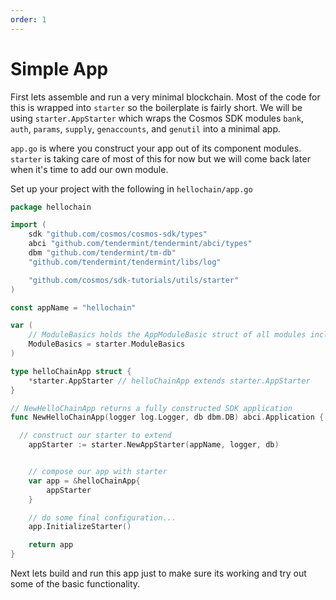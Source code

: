 ```yaml
---
order: 1
---
```


# Simple App

First lets assemble and run a very minimal blockchain. Most of the code for
this is wrapped into `starter` so the boilerplate is fairly short. We will be
using `starter.AppStarter` which wraps the Cosmos SDK modules `bank`, `auth`,
`params`, `supply`, `genaccounts`, and `genutil` into a minimal app.

`app.go` is where you construct your app out of its component modules.
`starter` is taking care of most of this for now but we will come back later
when it's time to add our own module.

Set up your project with the following in `hellochain/app.go`

```go
package hellochain

import (
	sdk "github.com/cosmos/cosmos-sdk/types"
	abci "github.com/tendermint/tendermint/abci/types"
	dbm "github.com/tendermint/tm-db"
	"github.com/tendermint/tendermint/libs/log"

	"github.com/cosmos/sdk-tutorials/utils/starter"
)

const appName = "hellochain"

var (
	// ModuleBasics holds the AppModuleBasic struct of all modules included in the app
	ModuleBasics = starter.ModuleBasics
)

type helloChainApp struct {
	*starter.AppStarter // helloChainApp extends starter.AppStarter
}

// NewHelloChainApp returns a fully constructed SDK application
func NewHelloChainApp(logger log.Logger, db dbm.DB) abci.Application {

  // construct our starter to extend
	appStarter := starter.NewAppStarter(appName, logger, db)


	// compose our app with starter
	var app = &helloChainApp{
		appStarter
	}

	// do some final configuration...
	app.InitializeStarter()

	return app
}
```

Next lets build and run this app just to make sure its working and try out some
of the basic functionality.

